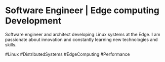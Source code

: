 # Software Engineer | Edge computing Development

Software engineer and architect developing Linux systems at the Edge. I am passionate about innovation and constantly learning new technologies and skills.

#Linux #DistributedSystems #EdgeComputing #Performance 
